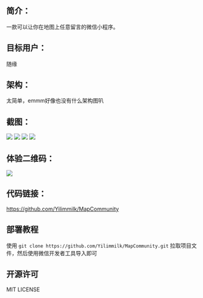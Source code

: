 ## 简介：

一款可以让你在地图上任意留言的微信小程序。

## 目标用户：

随缘

## 架构：

太简单，emmm好像也没有什么架构图叭

## 截图：
![](http://mmbiz.qpic.cn/mmbiz_png/MHFWgNyQWUgibAHAStaqgbrNGc4WN9eGxmgiaxrzcKOtQqqErmCopYmsjOGaJyiaibiaWMzyCOoJgJibTBvhWwy4Pf2g/0?wx_fmt=png)
![](http://mmbiz.qpic.cn/mmbiz_png/MHFWgNyQWUgibAHAStaqgbrNGc4WN9eGxhkysuleqsegfjDrAzExpCyOpLr7FaC8MKreOm9NtD2p42Ka7ELgILQ/0?wx_fmt=png)
![](http://mmbiz.qpic.cn/mmbiz_png/MHFWgNyQWUgibAHAStaqgbrNGc4WN9eGxWNKQKo2LS62BrBEf0obwvLzys05bxziaUS7SMOG4DkXhJfXIckeES5g/0?wx_fmt=png)
![](http://mmbiz.qpic.cn/mmbiz_png/MHFWgNyQWUgibAHAStaqgbrNGc4WN9eGx53o0uleiawHA0mVtNDk6ndKd3Tdx7VCnyVON1t4LL2wk7Tw9qPGRiaXw/0?wx_fmt=png)
## 体验二维码：
![](http://mmbiz.qpic.cn/mmbiz_jpg/MHFWgNyQWUgibAHAStaqgbrNGc4WN9eGxCPRs04ZteeG27mWMEGlm9a3dYYza8M6NNibudJ23nMm4dDfYBKCwePQ/0?wx_fmt=jpeg)
## 代码链接：

https://github.com/Yilimmilk/MapCommunity

## 部署教程
使用 `git clone https://github.com/Yilimmilk/MapCommunity.git` 拉取项目文件，然后使用微信开发者工具导入即可

## 开源许可
MIT LICENSE
